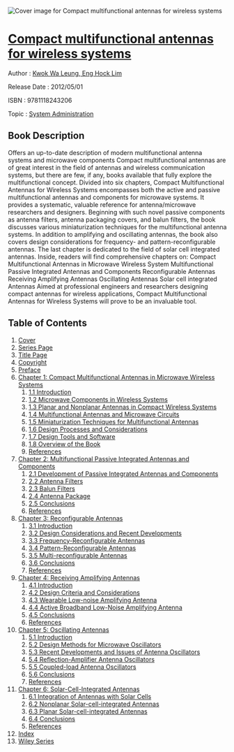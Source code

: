 ![Cover image for Compact multifunctional antennas for wireless systems](https://imgdetail.ebookreading.net/cover/cover/system_admin/EB9781118243206.jpg)

[Compact multifunctional antennas for wireless systems](https://ebookreading.net/view/book/Compact+multifunctional+antennas+for+wireless+systems-EB9781118243206_1.html "Compact multifunctional antennas for wireless systems")
====================================================================================================================

Author : [Kwok Wa Leung](https://ebookreading.net/search/author/Kwok+Wa+Leung),[ Eng Hock Lim](https://ebookreading.net/search/author/+Eng+Hock+Lim)

Release Date : 2012/05/01

ISBN : 9781118243206

Topic : [System Administration](https://ebookreading.net/search/category/system-administration)

Book Description
-----------------

Offers an up-to-date description of modern multifunctional antenna systems and microwave components
Compact multifunctional antennas are of great interest in the field of antennas and wireless communication systems, but there are few, if any, books available that fully explore the multifunctional concept. Divided into six chapters, Compact Multifunctional Antennas for Wireless Systems encompasses both the active and passive multifunctional antennas and components for microwave systems. It provides a systematic, valuable reference for antenna/microwave researchers and designers.
Beginning with such novel passive components as antenna filters, antenna packaging covers, and balun filters, the book discusses various miniaturization techniques for the multifunctional antenna systems. In addition to amplifying and oscillating antennas, the book also covers design considerations for frequency- and pattern-reconfigurable antennas. The last chapter is dedicated to the field of solar cell integrated antennas.
Inside, readers will find comprehensive chapters on:
Compact Multifunctional Antennas in Microwave Wireless System
Multifunctional Passive Integrated Antennas and Components
Reconfigurable Antennas
Receiving Amplifying Antennas
Oscillating Antennas
Solar cell integrated Antennas
Aimed at professional engineers and researchers designing compact antennas for wireless applications, Compact Multifunctional Antennas for Wireless Systems will prove to be an invaluable tool.
              
Table of Contents
-----------------

1. [Cover](https://ebookreading.net/view/book/Compact+multifunctional+antennas+for+wireless+systems-EB9781118243206_1.html)
1. [Series Page](https://ebookreading.net/view/book/Compact+multifunctional+antennas+for+wireless+systems-EB9781118243206_3.html)
1. [Title Page](https://ebookreading.net/view/book/Compact+multifunctional+antennas+for+wireless+systems-EB9781118243206_4.html)
1. [Copyright](https://ebookreading.net/view/book/Compact+multifunctional+antennas+for+wireless+systems-EB9781118243206_5.html)
1. [Preface](https://ebookreading.net/view/book/Compact+multifunctional+antennas+for+wireless+systems-EB9781118243206_6.html)
1. [Chapter 1: Compact Multifunctional Antennas in Microwave Wireless Systems](https://ebookreading.net/view/book/Compact+multifunctional+antennas+for+wireless+systems-EB9781118243206_7.html)
    1. [1.1 Introduction](https://ebookreading.net/view/book/Compact+multifunctional+antennas+for+wireless+systems-EB9781118243206_7.html#c01_level1_1)
    1. [1.2 Microwave Components in Wireless Systems](https://ebookreading.net/view/book/Compact+multifunctional+antennas+for+wireless+systems-EB9781118243206_7.html#c01_level1_2)
    1. [1.3 Planar and Nonplanar Antennas in Compact Wireless Systems](https://ebookreading.net/view/book/Compact+multifunctional+antennas+for+wireless+systems-EB9781118243206_7.html#c01_level1_3)
    1. [1.4 Multifunctional Antennas and Microwave Circuits](https://ebookreading.net/view/book/Compact+multifunctional+antennas+for+wireless+systems-EB9781118243206_7.html#c01_level1_4)
    1. [1.5 Miniaturization Techniques for Multifunctional Antennas](https://ebookreading.net/view/book/Compact+multifunctional+antennas+for+wireless+systems-EB9781118243206_7.html#c01_level1_5)
    1. [1.6 Design Processes and Considerations](https://ebookreading.net/view/book/Compact+multifunctional+antennas+for+wireless+systems-EB9781118243206_7.html#c01_level1_6)
    1. [1.7 Design Tools and Software](https://ebookreading.net/view/book/Compact+multifunctional+antennas+for+wireless+systems-EB9781118243206_7.html#c01_level1_7)
    1. [1.8 Overview of the Book](https://ebookreading.net/view/book/Compact+multifunctional+antennas+for+wireless+systems-EB9781118243206_7.html#c01_level1_8)
    1. [References](https://ebookreading.net/view/book/Compact+multifunctional+antennas+for+wireless+systems-EB9781118243206_7.html#c01_level1_9)
1. [Chapter 2: Multifunctional Passive Integrated Antennas and Components](https://ebookreading.net/view/book/Compact+multifunctional+antennas+for+wireless+systems-EB9781118243206_8.html)
    1. [2.1 Development of Passive Integrated Antennas and Components](https://ebookreading.net/view/book/Compact+multifunctional+antennas+for+wireless+systems-EB9781118243206_8.html#c02_level1_1)
    1. [2.2 Antenna Filters](https://ebookreading.net/view/book/Compact+multifunctional+antennas+for+wireless+systems-EB9781118243206_8.html#c02_level1_2)
    1. [2.3 Balun Filters](https://ebookreading.net/view/book/Compact+multifunctional+antennas+for+wireless+systems-EB9781118243206_8.html#c02_level1_3)
    1. [2.4 Antenna Package](https://ebookreading.net/view/book/Compact+multifunctional+antennas+for+wireless+systems-EB9781118243206_8.html#c02_level1_4)
    1. [2.5 Conclusions](https://ebookreading.net/view/book/Compact+multifunctional+antennas+for+wireless+systems-EB9781118243206_8.html#c02_level1_5)
    1. [References](https://ebookreading.net/view/book/Compact+multifunctional+antennas+for+wireless+systems-EB9781118243206_8.html#c02_level1_6)
1. [Chapter 3: Reconfigurable Antennas](https://ebookreading.net/view/book/Compact+multifunctional+antennas+for+wireless+systems-EB9781118243206_9.html)
    1. [3.1 Introduction](https://ebookreading.net/view/book/Compact+multifunctional+antennas+for+wireless+systems-EB9781118243206_9.html#c03_level1_1)
    1. [3.2 Design Considerations and Recent Developments](https://ebookreading.net/view/book/Compact+multifunctional+antennas+for+wireless+systems-EB9781118243206_9.html#c03_level1_2)
    1. [3.3 Frequency-Reconfigurable Antennas](https://ebookreading.net/view/book/Compact+multifunctional+antennas+for+wireless+systems-EB9781118243206_9.html#c03_level1_3)
    1. [3.4 Pattern-Reconfigurable Antennas](https://ebookreading.net/view/book/Compact+multifunctional+antennas+for+wireless+systems-EB9781118243206_9.html#c03_level1_4)
    1. [3.5 Multi-reconfigurable Antennas](https://ebookreading.net/view/book/Compact+multifunctional+antennas+for+wireless+systems-EB9781118243206_9.html#c03_level1_5)
    1. [3.6 Conclusions](https://ebookreading.net/view/book/Compact+multifunctional+antennas+for+wireless+systems-EB9781118243206_9.html#c03_level1_6)
    1. [References](https://ebookreading.net/view/book/Compact+multifunctional+antennas+for+wireless+systems-EB9781118243206_9.html#c03_level1_7)
1. [Chapter 4: Receiving Amplifying Antennas](https://ebookreading.net/view/book/Compact+multifunctional+antennas+for+wireless+systems-EB9781118243206_10.html)
    1. [4.1 Introduction](https://ebookreading.net/view/book/Compact+multifunctional+antennas+for+wireless+systems-EB9781118243206_10.html#c04_level1_1)
    1. [4.2 Design Criteria and Considerations](https://ebookreading.net/view/book/Compact+multifunctional+antennas+for+wireless+systems-EB9781118243206_10.html#c04_level1_2)
    1. [4.3 Wearable Low-noise Amplifying Antenna](https://ebookreading.net/view/book/Compact+multifunctional+antennas+for+wireless+systems-EB9781118243206_10.html#c04_level1_3)
    1. [4.4 Active Broadband Low-Noise Amplifying Antenna](https://ebookreading.net/view/book/Compact+multifunctional+antennas+for+wireless+systems-EB9781118243206_10.html#c04_level1_4)
    1. [4.5 Conclusions](https://ebookreading.net/view/book/Compact+multifunctional+antennas+for+wireless+systems-EB9781118243206_10.html#c04_level1_5)
    1. [References](https://ebookreading.net/view/book/Compact+multifunctional+antennas+for+wireless+systems-EB9781118243206_10.html#c04_level1_6)
1. [Chapter 5: Oscillating Antennas](https://ebookreading.net/view/book/Compact+multifunctional+antennas+for+wireless+systems-EB9781118243206_11.html)
    1. [5.1 Introduction](https://ebookreading.net/view/book/Compact+multifunctional+antennas+for+wireless+systems-EB9781118243206_11.html#c05_level1_1)
    1. [5.2 Design Methods for Microwave Oscillators](https://ebookreading.net/view/book/Compact+multifunctional+antennas+for+wireless+systems-EB9781118243206_11.html#c05_level1_2)
    1. [5.3 Recent Developments and Issues of Antenna Oscillators](https://ebookreading.net/view/book/Compact+multifunctional+antennas+for+wireless+systems-EB9781118243206_11.html#c05_level1_3)
    1. [5.4 Reflection-Amplifier Antenna Oscillators](https://ebookreading.net/view/book/Compact+multifunctional+antennas+for+wireless+systems-EB9781118243206_11.html#c05_level1_4)
    1. [5.5 Coupled-load Antenna Oscillators](https://ebookreading.net/view/book/Compact+multifunctional+antennas+for+wireless+systems-EB9781118243206_11.html#c05_level1_5)
    1. [5.6 Conclusions](https://ebookreading.net/view/book/Compact+multifunctional+antennas+for+wireless+systems-EB9781118243206_11.html#c05_level1_6)
    1. [References](https://ebookreading.net/view/book/Compact+multifunctional+antennas+for+wireless+systems-EB9781118243206_11.html#c05_level1_7)
1. [Chapter 6: Solar-Cell-Integrated Antennas](https://ebookreading.net/view/book/Compact+multifunctional+antennas+for+wireless+systems-EB9781118243206_12.html)
    1. [6.1 Integration of Antennas with Solar Cells](https://ebookreading.net/view/book/Compact+multifunctional+antennas+for+wireless+systems-EB9781118243206_12.html#c06_level1_1)
    1. [6.2 Nonplanar Solar-cell-integrated Antennas](https://ebookreading.net/view/book/Compact+multifunctional+antennas+for+wireless+systems-EB9781118243206_12.html#c06_level1_2)
    1. [6.3 Planar Solar-cell-integrated Antennas](https://ebookreading.net/view/book/Compact+multifunctional+antennas+for+wireless+systems-EB9781118243206_12.html#c06_level1_3)
    1. [6.4 Conclusions](https://ebookreading.net/view/book/Compact+multifunctional+antennas+for+wireless+systems-EB9781118243206_12.html#c06_level1_4)
    1. [References](https://ebookreading.net/view/book/Compact+multifunctional+antennas+for+wireless+systems-EB9781118243206_12.html#c06_level1_5)
1. [Index](https://ebookreading.net/view/book/Compact+multifunctional+antennas+for+wireless+systems-EB9781118243206_13.html)
1. [Wiley Series](https://ebookreading.net/view/book/Compact+multifunctional+antennas+for+wireless+systems-EB9781118243206_14.html)
